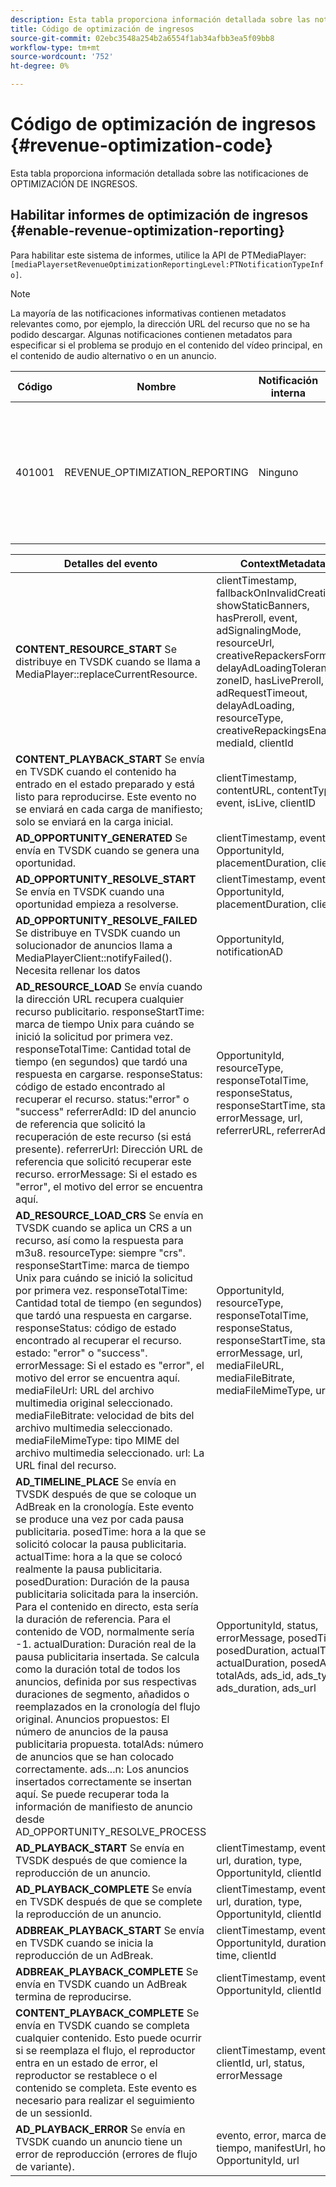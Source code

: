 ```yaml
---
description: Esta tabla proporciona información detallada sobre las notificaciones de optimización de ingresos.
title: Código de optimización de ingresos
source-git-commit: 02ebc3548a254b2a6554f1ab34afbb3ea5f09bb8
workflow-type: tm+mt
source-wordcount: '752'
ht-degree: 0%

---
```


# Código de optimización de ingresos {#revenue-optimization-code}

Esta tabla proporciona información detallada sobre las notificaciones de OPTIMIZACIÓN DE INGRESOS.

## Habilitar informes de optimización de ingresos {#enable-revenue-optimization-reporting}

Para habilitar este sistema de informes, utilice la API de PTMediaPlayer: `[mediaPlayersetRevenueOptimizationReportingLevel:PTNotificationTypeInfo]`.

>[!NOTE]
>
>La mayoría de las notificaciones informativas contienen metadatos relevantes como, por ejemplo, la dirección URL del recurso que no se ha podido descargar. Algunas notificaciones contienen metadatos para especificar si el problema se produjo en el contenido del vídeo principal, en el contenido de audio alternativo o en un anuncio.

| Código | Nombre | Notificación interna | Claves de metadatos | Comentarios |
|---|---|---|---|---|
| 401001 | REVENUE_OPTIMIZATION_REPORTING | Ninguno | Consulte la tabla siguiente para obtener claves de metadatos basadas en diferentes eventos. | Ninguno |

| Detalles del evento | ContextMetadata |
|---|---|
| **CONTENT_RESOURCE_START** Se distribuye en TVSDK cuando se llama a MediaPlayer::replaceCurrentResource. | clientTimestamp, fallbackOnInvalidCreative, showStaticBanners, hasPreroll, event, adSignalingMode, resourceUrl, creativeRepackersFormat, delayAdLoadingTolerance, zoneID, hasLivePreroll, adRequestTimeout, delayAdLoading, resourceType, creativeRepackingsEnabled, mediaId, clientId |
| **CONTENT_PLAYBACK_START** Se envía en TVSDK cuando el contenido ha entrado en el estado preparado y está listo para reproducirse. Este evento no se enviará en cada carga de manifiesto; solo se enviará en la carga inicial. | clientTimestamp, contentURL, contentType, event, isLive, clientID |
| **AD_OPPORTUNITY_GENERATED** Se envía en TVSDK cuando se genera una oportunidad. | clientTimestamp, event, OpportunityId, placementDuration, clientId |
| **AD_OPPORTUNITY_RESOLVE_START** Se envía en TVSDK cuando una oportunidad empieza a resolverse. | clientTimestamp, event, OpportunityId, placementDuration, clientId |
| **AD_OPPORTUNITY_RESOLVE_FAILED** Se distribuye en TVSDK cuando un solucionador de anuncios llama a MediaPlayerClient::notifyFailed(). Necesita rellenar los datos | OpportunityId, notificationAD |
| **AD_RESOURCE_LOAD** Se envía cuando la dirección URL recupera cualquier recurso publicitario. responseStartTime: marca de tiempo Unix para cuándo se inició la solicitud por primera vez. responseTotalTime: Cantidad total de tiempo (en segundos) que tardó una respuesta en cargarse. responseStatus: código de estado encontrado al recuperar el recurso. status:&quot;error&quot; o &quot;success&quot; referrerAdId: ID del anuncio de referencia que solicitó la recuperación de este recurso (si está presente). referrerUrl: Dirección URL de referencia que solicitó recuperar este recurso. errorMessage: Si el estado es &quot;error&quot;, el motivo del error se encuentra aquí. | OpportunityId, resourceType, responseTotalTime, responseStatus, responseStartTime, status, errorMessage, url, referrerURL, referrerAdId |
| **AD_RESOURCE_LOAD_CRS** Se envía en TVSDK cuando se aplica un CRS a un recurso, así como la respuesta para m3u8. resourceType: siempre &quot;crs&quot;. responseStartTime: marca de tiempo Unix para cuándo se inició la solicitud por primera vez. responseTotalTime: Cantidad total de tiempo (en segundos) que tardó una respuesta en cargarse. responseStatus: código de estado encontrado al recuperar el recurso. estado: &quot;error&quot; o &quot;success&quot;. errorMessage: Si el estado es &quot;error&quot;, el motivo del error se encuentra aquí. mediaFileUrl: URL del archivo multimedia original seleccionado. mediaFileBitrate: velocidad de bits del archivo multimedia seleccionado. mediaFileMimeType: tipo MIME del archivo multimedia seleccionado. url: La URL final del recurso. | OpportunityId, resourceType, responseTotalTime, responseStatus, responseStartTime, status, errorMessage, url, mediaFileURL, mediaFileBitrate, mediaFileMimeType, url |
| **AD_TIMELINE_PLACE** Se envía en TVSDK después de que se coloque un AdBreak en la cronología. Este evento se produce una vez por cada pausa publicitaria. posedTime: hora a la que se solicitó colocar la pausa publicitaria. actualTime: hora a la que se colocó realmente la pausa publicitaria. posedDuration: Duración de la pausa publicitaria solicitada para la inserción. Para el contenido en directo, esta sería la duración de referencia. Para el contenido de VOD, normalmente sería -1. actualDuration: Duración real de la pausa publicitaria insertada. Se calcula como la duración total de todos los anuncios, definida por sus respectivas duraciones de segmento, añadidos o reemplazados en la cronología del flujo original. Anuncios propuestos: El número de anuncios de la pausa publicitaria propuesta. totalAds: número de anuncios que se han colocado correctamente. ads...n: Los anuncios insertados correctamente se insertan aquí. Se puede recuperar toda la información de manifiesto de anuncio desde AD_OPPORTUNITY_RESOLVE_PROCESS | OpportunityId, status, errorMessage, posedTime, posedDuration, actualTime, actualDuration, posedAds, totalAds, ads_id, ads_type, ads_duration, ads_url |
| **AD_PLAYBACK_START** Se envía en TVSDK después de que comience la reproducción de un anuncio. | clientTimestamp, event, id, url, duration, type, OpportunityId, clientId |
| **AD_PLAYBACK_COMPLETE** Se envía en TVSDK después de que se complete la reproducción de un anuncio. | clientTimestamp, event, id, url, duration, type, OpportunityId, clientId |
| **ADBREAK_PLAYBACK_START** Se envía en TVSDK cuando se inicia la reproducción de un AdBreak. | clientTimestamp, event, OpportunityId, duration, time, clientId |
| **ADBREAK_PLAYBACK_COMPLETE** Se envía en TVSDK cuando un AdBreak termina de reproducirse. | clientTimestamp, event, OpportunityId, clientId |
| **CONTENT_PLAYBACK_COMPLETE** Se envía en TVSDK cuando se completa cualquier contenido. Esto puede ocurrir si se reemplaza el flujo, el reproductor entra en un estado de error, el reproductor se restablece o el contenido se completa. Este evento es necesario para realizar el seguimiento de un sessionId. | clientTimestamp, event, clientId, url, status, errorMessage |
| **AD_PLAYBACK_ERROR** Se envía en TVSDK cuando un anuncio tiene un error de reproducción (errores de flujo de variante). | evento, error, marca de tiempo, manifestUrl, hora, OpportunityId, url |
